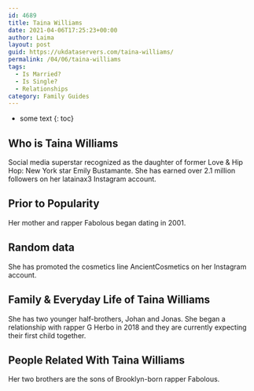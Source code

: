 ```yaml
---
id: 4689
title: Taina Williams
date: 2021-04-06T17:25:23+00:00
author: Laima
layout: post
guid: https://ukdataservers.com/taina-williams/
permalink: /04/06/taina-williams
tags:
  - Is Married?
  - Is Single?
  - Relationships
category: Family Guides
---
```


* some text
{: toc}


## Who is Taina Williams
                  
                  
                  
Social media superstar recognized as the daughter of former Love & Hip Hop: New York star Emily Bustamante. She has earned over 2.1 million followers on her latainax3 Instagram account. 
                  
              
            
              
            
                
                
                
## Prior to Popularity
                  
                  
                  
Her mother and rapper Fabolous began dating in 2001. 
                  
              
            
              
            
                
                
                
## Random data
                  
                  
                  
She has promoted the cosmetics line AncientCosmetics on her Instagram account. 
                  
              
            
              
            
                
                
                
## Family & Everyday Life of Taina Williams
                  
                  
                  
She has two younger half-brothers, Johan and Jonas. She began a relationship with rapper G Herbo in 2018 and they are currently expecting their first child together. 
                  
              
            
              
            
                
                
                
## People Related With Taina Williams
                  
                  
                  
Her two brothers are the sons of Brooklyn-born rapper Fabolous.
                  
              
            
              
            
                
              
            
              
              
            
            
              
            
          
          
          